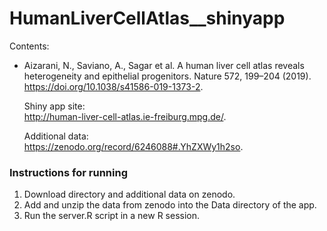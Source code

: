 # HumanLiverCellAtlas__shinyapp

Contents:

- Aizarani, N., Saviano, A., Sagar et al. A human liver cell atlas reveals heterogeneity and epithelial progenitors. Nature 572, 199–204 (2019). https://doi.org/10.1038/s41586-019-1373-2. 
  
  Shiny app site:  
  http://human-liver-cell-atlas.ie-freiburg.mpg.de/.   

  Additional data:  
  https://zenodo.org/record/6246088#.YhZXWy1h2so. 


### Instructions for running

1. Download directory and additional data on zenodo.
2. Add and unzip the data from zenodo into the Data directory of the app.
3. Run the server.R script in a new R session.
